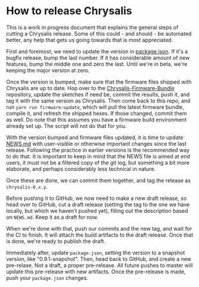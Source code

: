 How to release Chrysalis
========================

This is a work in progress document that explains the general steps of cutting a
Chrysalis release. Some of this could - and should - be automated better, any
help that gets us going towards that is most appreciated.

First and foremost, we need to update the version in
[package.json](../package.json). If it's a bugfix release, bump the last number.
If it has considerable amount of new features, bump the middle one and zero the
last. Until we're in beta, we're keeping the major version at zero.

Once the version is bumped, make sure that the firmware files shipped with
Chrysalis are up to date. Hop over to the
[Chrysalis-Firmware-Bundle][repo:bundle] repository, update the sketches if need
be, commit the results, push it, and tag it with the same version as Chrysalis.
Then come back to this repo, and run `yarn run firmware:update`, which will pull
the latest firmware bundle, compile it, and refresh the shipped hexes. If those
changed, commit them as well. Do note that this assumes you have a firmware
build environment already set up. The script will not do that for you.

 [repo:bundle]: https://github.com/keyboardio/Chrysalis-Firmware-Bundle

With the version bumped and firmware files updated, it is time to update
[NEWS.md](../NEWS.md) with user-visible or otherwise important changes since the
last release. Following the practice in earlier versions is the recommended way
to do that. It is important to keep in mind that the NEWS file is aimed at end
users, it must not be a filtered copy of the git log, but something a bit more
elaborate, and perhaps considerably less technical in nature.

Once these are done, we can commit them together, and tag the release as
`chrysalis-0.x.y`.

Before pushing it to GitHub, we now need to make a new draft release, so head
over to GitHub, cut a draft release (setting the tag to the one we have locally,
but which we haven't pushed yet), filling out the description based on
`NEWS.md`. Keep it as a draft for now.

When we're done with that, push our commits and the new tag, and wait for the CI
to finish. It will attach the build artifacts to the draft release. Once that is
done, we're ready to publish the draft.

Immediately after, update `package.json`, setting the version to a snapshot
version, like "0.9.1-snapshot". Then, head back to GitHub, and create a new
pre-relase. Not a draft, a proper pre-release. All future pushes to master will
update this pre-release with new artifacts. Once the pre-release is made, push
your `package.json` changes.
